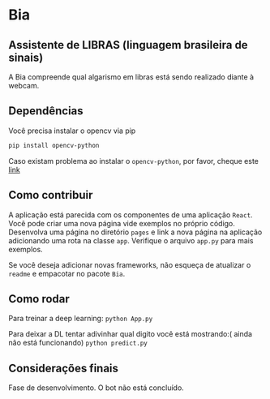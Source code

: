 # Bia
## Assistente de LIBRAS (linguagem brasileira de sinais)

A Bia compreende qual algarismo em libras está sendo realizado diante à webcam. 

## Dependências
Você precisa instalar o opencv via pip
```sh
pip install opencv-python
```
Caso existam problema ao instalar o ```opencv-python```, por favor, cheque este [link](https://pypi.org/project/opencv-python/)  

## Como contribuir

A aplicação está parecida com os componentes de uma aplicação ```React```.  
Você pode criar uma nova página vide exemplos no próprio código.  
Desenvolva uma página no diretório ```pages``` e link a nova página na aplicação adicionando uma rota na classe ```app```. Verifique o arquivo ```app.py``` para mais exemplos.

Se você deseja adicionar novas frameworks, não esqueça de atualizar o ```readme``` e empacotar no pacote ```Bia```.

## Como rodar

Para treinar a deep learning:
```python App.py```


Para deixar a DL tentar adivinhar qual digito você está mostrando:( ainda não está funcionando)
```python predict.py```

## Considerações finais

Fase de desenvolvimento. O bot não está concluído.
